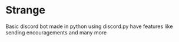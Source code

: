 # Strange
Basic discord bot made in python using discord.py
have features like sending encouragements and many more
